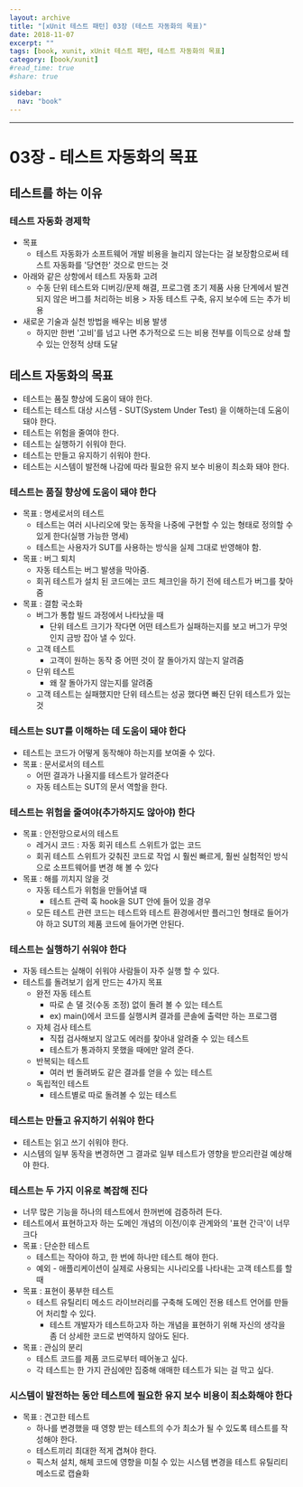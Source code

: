 ```yaml
---
layout: archive
title: "[xUnit 테스트 패턴] 03장 (테스트 자동화의 목표)"
date: 2018-11-07
excerpt: ""
tags: [book, xunit, xUnit 테스트 패턴, 테스트 자동화의 목표]
category: [book/xunit]
#read_time: true
#share: true

sidebar:
  nav: "book"
---
```


* * *

# 03장 - 테스트 자동화의 목표

## 테스트를 하는 이유

### 테스트 자동화 경제학

* 목표
  * 테스트 자동화가 소프트웨어 개발 비용을 늘리지 않는다는 걸 보장함으로써 테스트 자동화를 '당연한' 것으로 만드는 것
* 아래와 같은 상항에서 테스트 자동화 고려
  * 수동 단위 테스트와 디버깅/문제 해결, 프로그램 초기 제품 사용 단계에서 발견되지 않은 버그를 처리하는 비용 > 자동 테스트 구축, 유지 보수에 드는 추가 비용
* 새로운 기술과 실천 방법을 배우는 비용 발생
  * 하지만 한번 '고비'를 넘고 나면 추가적으로 드는 비용 전부를 이득으로 상쇄 할 수 있는 안정적 상태 도달
  
## 테스트 자동화의 목표

* 테스트는 품질 향상에 도움이 돼야 한다.
* 테스트는 테스트 대상 시스템 - SUT(System Under Test) 을 이해하는데 도움이 돼야 한다.
* 테스트는 위험을 줄여야 한다.
* 테스트는 실행하기 쉬워야 한다.
* 테스트는 만들고 유지하기 쉬워야 한다.
* 테스트는 시스템이 발전해 나감에 따라 필요한 유지 보수 비용이 최소화 돼야 한다.

### 테스트는 품질 향상에 도움이 돼야 한다

* 목표 : 명세로서의 테스트
  * 테스트는 여러 시나리오에 맞는 동작을 나중에 구현할 수 있는 형태로 정의할 수 있게 한다(실행 가능한 명세)
  * 테스트는 사용자가 SUT를 사용하는 방식을 실제 그대로 반영해야 함.
* 목표 : 버그 퇴치
  * 자동 테스트는 버그 발생을 막아줌.
  * 회귀 테스트가 설치 된 코드에는 코드 체크인을 하기 전에 테스트가 버그를 찾아 줌
* 목표 : 결함 국소화
  * 버그가 통합 빌드 과정에서 나타났을 때
    * 단위 테스트 크기가 작다면 어떤 테스트가 실패하는지를 보고 버그가 무엇인지 금방 잡아 낼 수 있다.
  * 고객 테스트
    * 고객이 원하는 동작 중 어떤 것이 잘 돌아가지 않는지 알려줌
  * 단위 테스트
    * 왜 잘 돌아가지 않는지를 알려줌
  * 고객 테스트는 실패했지만 단위 테스트는 성공 했다면 빠진 단위 테스트가 있는 것

### 테스트는 SUT를 이해하는 데 도움이 돼야 한다

* 테스트는 코드가 어떻게 동작해야 하는지를 보여줄 수 있다.
* 목표 : 문서로서의 테스트
  * 어떤 결과가 나올지를 테스트가 알려준다
  * 자동 테스트는 SUT의 문서 역할을 한다.

### 테스트는 위험을 줄여야(추가하지도 않아야) 한다

* 목표 : 안전망으로서의 테스트
  * 레거시 코드 : 자동 회귀 테스트 스위트가 없는 코드
  * 회귀 테스트 스위트가 갖춰진 코드로 작업 시 훨씬 빠르게, 훨씬 실험적인 방식으로 소프트웨어를 변경 해 볼 수 있다
* 목표 : 해를 끼치지 않을 것
  * 자동 테스트가 위험을 만들어낼 때
    * 테스트 관력 훅 hook을 SUT 안에 들어 있을 경우
  * 모든 테스트 관련 코드는 테스트와 테스트 환경에서만 플러그인 형태로 들어가야 하고 SUT의 제품 코드에 들어가면 안된다.

### 테스트는 실행하기 쉬워야 한다

* 자동 테스트는 실해이 쉬워야 사람들이 자주 실행 할 수 있다.
* 테스트를 돌려보기 쉽게 만드는 4가지 목표
  * 완전 자동 테스트
    * 따로 손 댈 것(수동 조정) 없이 돌려 볼 수 있는 테스트
    * ex) main()에서 코드를 실행시켜 결과를 콘솔에 출력만 하는 프로그램
  * 자체 검사 테스트
    * 직접 검사해보지 않고도 에러를 찾아내 알려줄 수 있는 테스트
    * 테스트가 통과하지 못했을 때에만 알려 준다.
  * 반복되는 테스트
    * 여러 번 돌려봐도 같은 결과를 얻을 수 있는 테스트
  * 독립적인 테스트
    * 테스트별로 따로 돌려볼 수 있는 테스트

### 테스트는 만들고 유지하기 쉬워야 한다

* 테스트는 읽고 쓰기 쉬워야 한다.
* 시스템의 일부 동작을 변경하면 그 결과로 일부 테스트가 영향을 받으리란걸 예상해야 한다.

### 테스트는 두 가지 이유로 복잡해 진다

* 너무 많은 기능을 하나의 테스트에서 한꺼번에 검증하려 든다.
* 테스트에서 표현하고자 하는 도메인 개념의 이전/이후 관계와의 '표현 간극'이 너무 크다
* 목표 : 단순한 테스트
  * 테스트는 작아야 하고, 한 번에 하나만 테스트 해야 한다.
  * 예외 - 애플리케이션이 실제로 사용되는 시나리오를 나타내는 고객 테스트를 할 때
* 목표 : 표현이 풍부한 테스트
  * 테스트 유틸리티 메소드 라이브러리를 구축해 도메인 전용 테스트 언어를 만들어 처리할 수 있다.
    * 테스트 개발자가 테스트하고자 하는 개념을 표현하기 위해 자신의 생각을 좀 더 상세한 코드로 번역하지 않아도 된다.
* 목표 : 관심의 분리
  * 테스트 코드를 제품 코드로부터 떼어놓고 싶다.
  * 각 테스트는 한 가지 관심에만 집중해 애매한 테스트가 되는 걸 막고 싶다.

### 시스템이 발전하는 동안 테스트에 필요한 유지 보수 비용이 최소화해야 한다

* 목표 : 견고한 테스트
  * 하나를 변경했을 때 영향 받는 테스트의 수가 최소가 될 수 있도록 테스트를 작성해야 한다.
  * 테스트끼리 최대한 적게 겹쳐야 한다.
  * 픽스처 설치, 해체 코드에 영향을 미칠 수 있는 시스템 변경을 테스트 유틸리티 메소드로 캡슐화